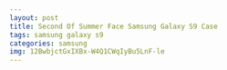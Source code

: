 ```yaml
---
layout: post
title: Second Of Summer Face Samsung Galaxy S9 Case
tags: samsung galaxy s9
categories: samsung
img: 12BwbjctGxIXBx-W4Q1CWqIyBu5LnF-le
---
```

